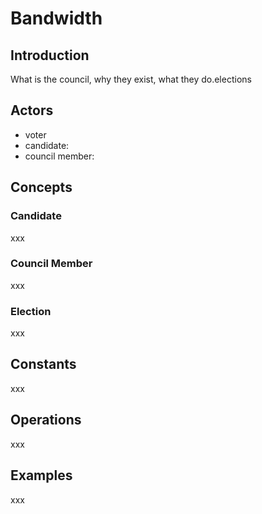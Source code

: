 # Bandwidth

## Introduction

What is the council, why they exist, what they do.elections

## Actors

* voter
* candidate:
* council member:

## Concepts

### Candidate

xxx

### Council Member

xxx

### Election

xxx

## Constants

xxx

## Operations

xxx

## Examples

xxx





